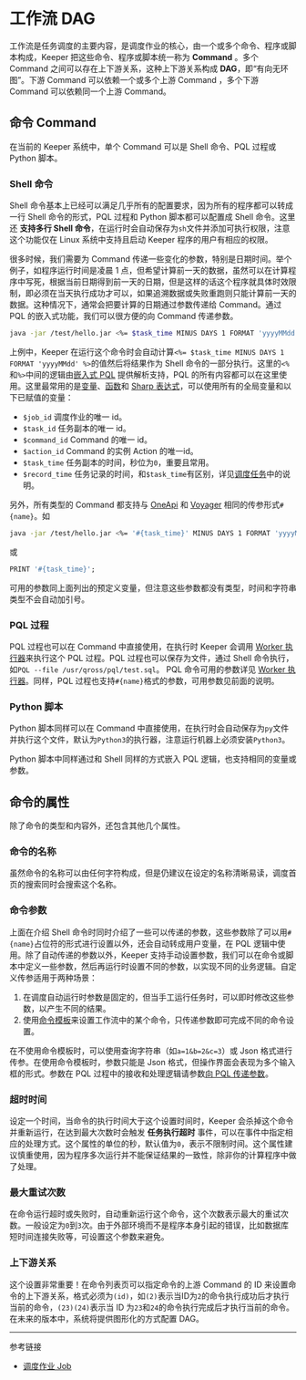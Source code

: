 # 工作流 DAG

工作流是任务调度的主要内容，是调度作业的核心，由一个或多个命令、程序或脚本构成，Keeper 把这些命令、程序或脚本统一称为 **Command** 。多个 Command 之间可以存在上下游关系，这种上下游关系构成 **DAG**，即“有向无环图”。下游 Command 可以依赖一个或多个上游 Command ，多个下游 Command 可以依赖同一个上游 Command。

## 命令 Command

在当前的 Keeper 系统中，单个 Command 可以是 Shell 命令、PQL 过程或 Python 脚本。

### Shell 命令

Shell 命令基本上已经可以满足几乎所有的配置要求，因为所有的程序都可以转成一行 Shell 命令的形式，PQL 过程和 Python 脚本都可以配置成 Shell 命令。这里还 **支持多行 Shell 命令**，在运行时会自动保存为`sh`文件并添加可执行权限，注意这个功能仅在 Linux 系统中支持且启动 Keeper 程序的用户有相应的权限。

很多时候，我们需要为 Command 传递一些变化的参数，特别是日期时间。举个例子，如程序运行时间是凌晨 1 点，但希望计算前一天的数据，虽然可以在计算程序中写死，根据当前日期得到前一天的日期，但是这样的话这个程序就具体时效限制，即必须在当天执行成功才可以，如果追溯数据或失败重跑则只能计算前一天的数据。这种情况下，通常会把要计算的日期通过参数传递给 Command。通过 PQL 的嵌入式功能，我们可以很方便的向 Command 传递参数。

```sh
java -jar /test/hello.jar <%= $task_time MINUS DAYS 1 FORMAT 'yyyyMMdd' %>
```

上例中，Keeper 在运行这个命令时会自动计算`<%= $task_time MINUS DAYS 1 FORMAT 'yyyyMMdd' %>`的值然后将结果作为 Shell 命令的一部分执行。这里的`<%`和`%>`中间的逻辑由[嵌入式 PQL](/pql/embedded.md) 提供解析支持，PQL 的所有内容都可以在这里使用。这里最常用的是[变量](/pql/var.md)、[函数](/pql/function.md)和 [Sharp 表达式](/pql/sharp.md)，可以使用所有的全局变量和以下已赋值的变量：

* `$job_id` 调度作业的唯一 id。
* `$task_id` 任务副本的唯一 id。
* `$command_id` Command 的唯一 id。
* `$action_id` Command 的实例 Action 的唯一id。
* `$task_time` 任务副本的时间，秒位为`0`，重要且常用。
* `$record_time` 任务记录的时间，和`$task_time`有区别，详见[调度任务](/keeper/task.md)中的说明。

另外，所有类型的 Command 都支持与 [OneApi](/oneapi/overview.md) 和 [Voyager](/voyager/overview.md) 相同的传参形式`#{name}`。如

```sh
java -jar /test/hello.jar <%= '#{task_time}' MINUS DAYS 1 FORMAT 'yyyyMMdd' %>
```

或

```sql
PRINT '#{task_time}';
```

可用的参数同上面列出的预定义变量，但注意这些参数都没有类型，时间和字符串类型不会自动加引号。

### PQL 过程

PQL 过程也可以在 Command 中直接使用，在执行时 Keeper 会调用 [Worker 执行器](/pql/worker.md)来执行这个 PQL 过程。PQL 过程也可以保存为文件，通过 Shell 命令执行，如`PQL --file /usr/qross/pql/test.sql`。 PQL 命令可用的参数详见 [Worker 执行器](/pql/worker.md)。同样，PQL 过程也支持`#{name}`格式的参数，可用参数见前面的说明。

### Python 脚本

Python 脚本同样可以在 Command 中直接使用，在执行时会自动保存为`py`文件并执行这个文件，默认为`Python3`的执行器，注意运行机器上必须安装`Python3`。

Python 脚本中同样通过和 Shell 同样的方式嵌入 PQL 逻辑，也支持相同的变量或参数。

## 命令的属性

除了命令的类型和内容外，还包含其他几个属性。

### 命令的名称

虽然命令的名称可以由任何字符构成，但是仍建议在设定的名称清晰易读，调度首页的搜索同时会搜索这个名称。

### 命令参数

上面在介绍 Shell 命令时同时介绍了一些可以传递的参数，这些参数除了可以用`#{name}`占位符的形式进行设置以外，还会自动转成用户变量，在 PQL 逻辑中使用。除了自动传递的参数以外，Keeper 支持手动设置参数，我们可以在命令或脚本中定义一些参数，然后再运行时设置不同的参数，以实现不同的业务逻辑。自定义传参适用于两种场景：

1. 在调度自动运行时参数是固定的，但当手工运行任务时，可以即时修改这些参数，以产生不同的结果。
2. 使用[命令模板](/keeper/command-template.md)来设置工作流中的某个命令，只传递参数即可完成不同的命令设置。

在不使用命令模板时，可以使用查询字符串（如`a=1&b=2&c=3`）或 Json 格式进行传参。在使用命令模板时，参数只能是 Json 格式，但操作界面会表现为多个输入框的形式。参数在 PQL 过程中的接收和处理逻辑请参数[向 PQL 传递参数](/pql/arguments.md)。

### 超时时间

设定一个时间，当命令的执行时间大于这个设置时间时，Keeper 会杀掉这个命令并重新运行，在达到最大次数时会触发 **任务执行超时** 事件，可以在事件中指定相应的处理方式。这个属性的单位的秒，默认值为`0`，表示不限制时间。这个属性建议慎重使用，因为程序多次运行并不能保证结果的一致性，除非你的计算程序中做了处理。

### 最大重试次数

在命令运行超时或失败时，自动重新运行这个命令，这个次数表示最大的重试次数。一般设定为`0`到`3`次。由于外部环境而不是程序本身引起的错误，比如数据库短时间连接失败等，可设置这个参数来避免。

### 上下游关系

这个设置非常重要！在命令列表页可以指定命令的上游 Command 的 ID 来设置命令的上下游关系，格式必须为`(id)`，如`(2)`表示当ID为`2`的命令执行成功后才执行当前的命令，`(23)(24)`表示当 ID 为`23`和`24`的命令执行完成后才执行当前的命令。在未来的版本中，系统将提供图形化的方式配置 DAG。


---
参考链接

* [调度作业 Job](/keeper/job.md)